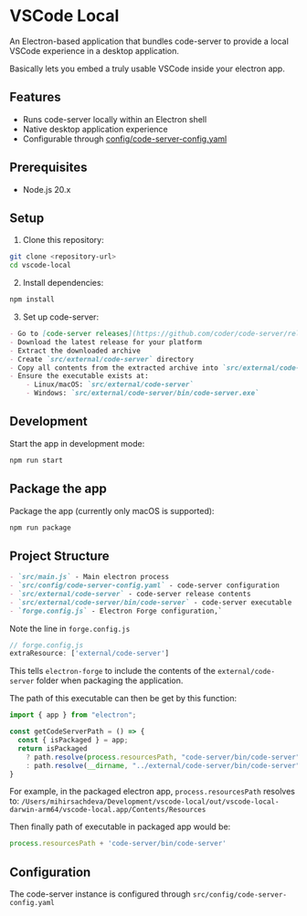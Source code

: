 # VSCode Local

An Electron-based application that bundles code-server to provide a local VSCode experience in a desktop application.

Basically lets you embed a truly usable VSCode inside your electron app.

## Features

- Runs code-server locally within an Electron shell
- Native desktop application experience
- Configurable through [config/code-server-config.yaml](config/code-server-config.yaml)

## Prerequisites

- Node.js 20.x

## Setup

1. Clone this repository:
```sh
git clone <repository-url>
cd vscode-local
```

2. Install dependencies:
```sh
npm install
```

3. Set up code-server:
```markdown
- Go to [code-server releases](https://github.com/coder/code-server/releases)
- Download the latest release for your platform
- Extract the downloaded archive
- Create `src/external/code-server` directory
- Copy all contents from the extracted archive into `src/external/code-server`
- Ensure the executable exists at:
    - Linux/macOS: `src/external/code-server`
    - Windows: `src/external/code-server/bin/code-server.exe`
```

## Development

Start the app in development mode:
```sh
npm run start
```
## Package the app

Package the app (currently only macOS is supported):
```sh
npm run package
```

## Project Structure

```markdown
- `src/main.js` - Main electron process
- `src/config/code-server-config.yaml` - code-server configuration
- `src/external/code-server` - code-server release contents
- `src/external/code-server/bin/code-server` - code-server executable
- `forge.config.js` - Electron Forge configuration,`
```

Note the line in `forge.config.js`
```js
// forge.config.js
extraResource: ['external/code-server']
```
This tells `electron-forge` to include the contents of the `external/code-server` folder when packaging the application.

The path of this executable can then be get by this function:
```js
import { app } from "electron";

const getCodeServerPath = () => {
  const { isPackaged } = app;
  return isPackaged
    ? path.resolve(process.resourcesPath, "code-server/bin/code-server")
    : path.resolve(__dirname, "../external/code-server/bin/code-server");
}
```

For example, in the packaged electron app, `process.resourcesPath` resolves to:
`/Users/mihirsachdeva/Development/vscode-local/out/vscode-local-darwin-arm64/vscode-local.app/Contents/Resources`

Then finally path of executable in packaged app would be:
```js
process.resourcesPath + 'code-server/bin/code-server'
```

## Configuration
The code-server instance is configured through `src/config/code-server-config.yaml`
